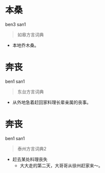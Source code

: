# 本桑
ben3 san1
> 如皋方言词典
- 本地乔木桑。

# 奔丧
ben1 san1
> 东台方言词典
- 从外地急着赶回家料理长辈亲属的丧事。


# 奔丧
ben1 san1
> 泰州方言词典2
- 赶去某处料理丧失
  - 大大走的第二天，大哥哥从徐州赶家来～。